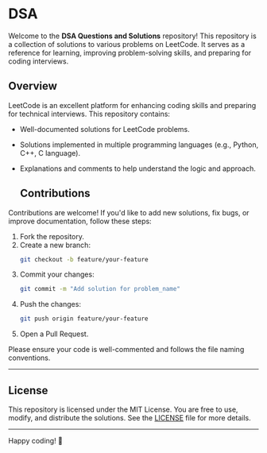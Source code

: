 # DSA
Welcome to the **DSA Questions and Solutions** repository! This repository is a collection of solutions to various problems on LeetCode. It serves as a reference for learning, improving problem-solving skills, and preparing for coding interviews.

## Overview

LeetCode is an excellent platform for enhancing coding skills and preparing for technical interviews. This repository contains:

- Well-documented solutions for LeetCode problems.
- Solutions implemented in multiple programming languages (e.g., Python, C++, C language).
- Explanations and comments to help understand the logic and approach.

  ## Contributions

Contributions are welcome! If you'd like to add new solutions, fix bugs, or improve documentation, follow these steps:

1. Fork the repository.
2. Create a new branch:
   ```bash
   git checkout -b feature/your-feature
   ```
3. Commit your changes:
   ```bash
   git commit -m "Add solution for problem_name"
   ```
4. Push the changes:
   ```bash
   git push origin feature/your-feature
   ```
5. Open a Pull Request.

Please ensure your code is well-commented and follows the file naming conventions.

---

## License

This repository is licensed under the MIT License. You are free to use, modify, and distribute the solutions. See the [LICENSE](LICENSE) file for more details.

---

Happy coding! 🚀

